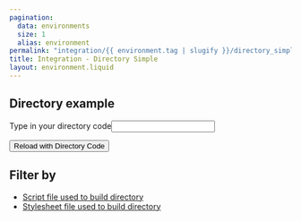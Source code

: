 ```yaml
---
pagination:
  data: environments
  size: 1
  alias: environment
permalink: "integration/{{ environment.tag | slugify }}/directory_simple.html"
title: Integration - Directory Simple
layout: environment.liquid
---
```

<script src="/scripts/directory_simple.js"></script>
<link rel="stylesheet" href="/stylesheets/directory.css"></link>
<div class="example">
<h2>Directory example</h2>
<p><label for="code">Type in your directory code</label><input id="code" type="text"></p>
<p><button class="ilw-button" id="code-submit">Reload with Directory Code</button></p>
</div>
<div class="ilw-directory-grid">
    <ilw-filter-search hideLabel="true" id="searchquery" label="Search" placeholder="Search by name or keyword" name="searchquery" query></ilw-filter-search>
    <div class="ilw-directory-gridoptions">
        <ilw-filter-dropdownsimple hideLabel="true" id="displaytype" label="Display Type" name="displaytype" allValues="View by Office[-]Profile View[-]List View" query></ilw-filter-dropdownsimple>
        <ilw-filter-dropdownsimple hideLabel="true" id="viewperpage" label="View Per Page" name="viewperpage" allValues="20 per page[-]50 per page[-]All people" query></ilw-filter-dropdownsimple>
    </div>
    <ilw-filter toggle register='["searchquery", "displaytype", "viewperpage"]'>
       <h2 slot="heading">Filter by</h2>
        <ilw-filter-checkboxessimple label="Academic Category" name="jobtypes" allValues="Faculty[-]Affiliate[-]Staff[-]Graduate Student[-]Emeritus" query compact></ilw-filter-checkboxessimple>
        <ilw-filter-checkboxessimple id="ilw-filter-academic" label="Departments" name="offices" query compact></ilw-filter-checkboxessimple>
        <ilw-filter-checkboxessimple id="ilw-filter-admin" label="Administrative Units" name="offices3" query compact></ilw-filter-checkboxessimple>
    </ilw-filter>
    <section id="ilw-directory-results" aria-label="Directory Results"></section>
</div>

<ul>
    <li><a href="/scripts/directory_simple.js">Script file used to build directory</a></li>
    <li><a href="/stylesheets/directory.css">Stylesheet file used to build directory</a></li>
</ul>

